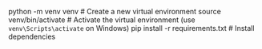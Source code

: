 python -m venv venv  # Create a new virtual environment
source venv/bin/activate  # Activate the virtual environment (use `venv\Scripts\activate` on Windows)
pip install -r requirements.txt  # Install dependencies